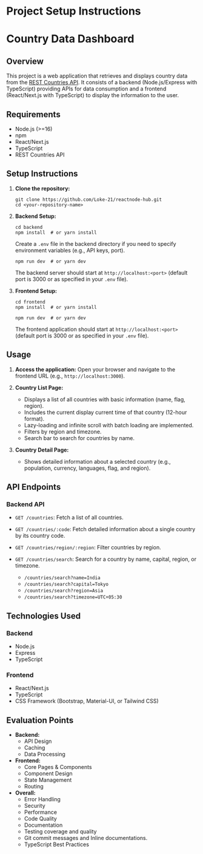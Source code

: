 # Project Setup Instructions

# Country Data Dashboard

## Overview

This project is a web application that retrieves and displays country data from the [REST Countries API](https://restcountries.com/v3.1/all). It consists of a backend (Node.js/Express with TypeScript) providing APIs for data consumption and a frontend (React/Next.js with TypeScript) to display the information to the user.

## Requirements

- Node.js (>=16)
- npm
- React/Next.js
- TypeScript
- REST Countries API

## Setup Instructions

1.  **Clone the repository:**

    ```
    git clone https://github.com/Loke-21/reactnode-hub.git
    cd <your-repository-name>
    ```

2.  **Backend Setup:**

    ```
    cd backend
    npm install  # or yarn install
    ```

    Create a `.env` file in the backend directory if you need to specify environment variables (e.g., API keys, port).

    ```
    npm run dev  # or yarn dev
    ```

    The backend server should start at `http://localhost:<port>` (default port is 3000 or as specified in your `.env` file).

3.  **Frontend Setup:**

    ```
    cd frontend
    npm install  # or yarn install
    ```

    ```
    npm run dev  # or yarn dev
    ```

    The frontend application should start at `http://localhost:<port>` (default port is 3000 or as specified in your `.env` file).

## Usage

1.  **Access the application:** Open your browser and navigate to the frontend URL (e.g., `http://localhost:3000`).

2.  **Country List Page:**

    - Displays a list of all countries with basic information (name, flag, region).
    - Includes the current display current time of that country (12-hour format).
    - Lazy-loading and infinite scroll with batch loading are implemented.
    - Filters by region and timezone.
    - Search bar to search for countries by name.

3.  **Country Detail Page:**

    - Shows detailed information about a selected country (e.g., population, currency, languages, flag, and region).

## API Endpoints

### Backend API

- `GET /countries`: Fetch a list of all countries.
- `GET /countries/:code`: Fetch detailed information about a single country by its country code.
- `GET /countries/region/:region`: Filter countries by region.
- `GET /countries/search`: Search for a country by name, capital, region, or timezone.

  - `/countries/search?name=India`
  - `/countries/search?capital=Tokyo`
  - `/countries/search?region=Asia`
  - `/countries/search?timezone=UTC+05:30`

## Technologies Used

### Backend

- Node.js
- Express
- TypeScript

### Frontend

- React/Next.js
- TypeScript
- CSS Framework (Bootstrap, Material-UI, or Tailwind CSS)

## Evaluation Points

- **Backend:**
  - API Design
  - Caching
  - Data Processing
- **Frontend:**
  - Core Pages & Components
  - Component Design
  - State Management
  - Routing
- **Overall:**
  - Error Handling
  - Security
  - Performance
  - Code Quality
  - Documentation
  - Testing coverage and quality
  - Git commit messages and Inline documentations.
  - TypeScript Best Practices
